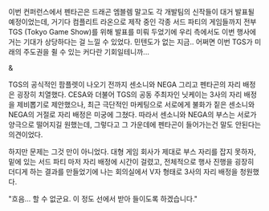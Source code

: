 이번 컨퍼런스에서 펜타곤은 드래곤 엠블렘 말고도 각 개발팀의 신작들이 대거 발표될 예정이었는데, 거기다 컴플리트 라온으로 제작 중인 각종 서드 파티의 게임들까지 전부 TGS (Tokyo Game Show)를 위해 발표를 미뤄 두었기에 우리 측에서도 이번 행사에 거는 기대가 상당하다는 걸 느낄 수 있었다. 
민텐도가 없는 지금.. 
어쩌면 이번 TGS가 미래의 주도권을 쥘 수 있는 커다란 기회일테니까... 

& 

TGS의 공식적인 팜플렛이 나오기 전까지 센소니와 NEGA 그리고 펜타곤의 자리 배정은 굉장히 치열했다. 
CESA와 더불어 TGS의 공동 주최자인 닛케이는 3사의 자리 배정을 제비뽑기로 제안했으나, 최근 극단적인 마케팅으로 서로에게 불화가 짙은 센소니와 NEGA의 거절로 자리 배정은 미궁에 그쳤다. 
따라서 센소니와 NEGA의 부스는 서로가 양극으로 떨어지길 원했는데, 그렇다고 그 가운데에 펜타곤이 들어가는건 말도 안된다는 의견이었다. 

하지만 문제는 그것 만이 아니었다. 대형 게임 회사가 제대로 부스 자리를 잡지 못하자, 밑에 있는 서드 파티 마저 자리 배정에 시간이 걸렸고, 전체적으로 행사 진행을 굉장히 더디게 하는 결과를 만들었기에 나는 회의실에서 V자 형태로 3사의 자리 배정을 청원했다. 

"흐음... 할 수 없군요. 이 정도 선에서 받아 들이도록 하겠습니다." 